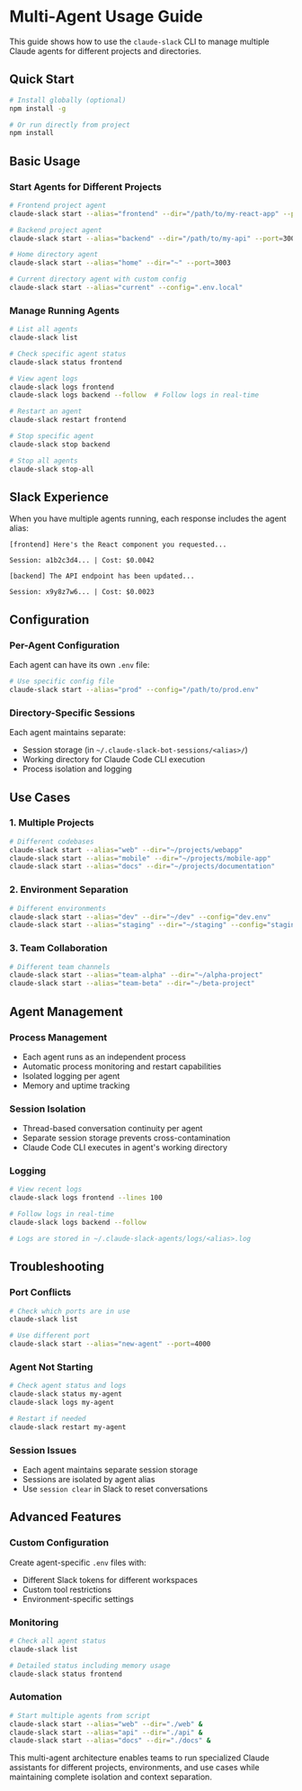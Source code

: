 # Multi-Agent Usage Guide

This guide shows how to use the `claude-slack` CLI to manage multiple Claude agents for different projects and directories.

## Quick Start

```bash
# Install globally (optional)
npm install -g

# Or run directly from project
npm install
```

## Basic Usage

### Start Agents for Different Projects

```bash
# Frontend project agent
claude-slack start --alias="frontend" --dir="/path/to/my-react-app" --port=3001

# Backend project agent  
claude-slack start --alias="backend" --dir="/path/to/my-api" --port=3002

# Home directory agent
claude-slack start --alias="home" --dir="~" --port=3003

# Current directory agent with custom config
claude-slack start --alias="current" --config=".env.local"
```

### Manage Running Agents

```bash
# List all agents
claude-slack list

# Check specific agent status
claude-slack status frontend

# View agent logs
claude-slack logs frontend
claude-slack logs backend --follow  # Follow logs in real-time

# Restart an agent
claude-slack restart frontend

# Stop specific agent
claude-slack stop backend

# Stop all agents
claude-slack stop-all
```

## Slack Experience

When you have multiple agents running, each response includes the agent alias:

```
[frontend] Here's the React component you requested...

Session: a1b2c3d4... | Cost: $0.0042
```

```
[backend] The API endpoint has been updated...

Session: x9y8z7w6... | Cost: $0.0023
```

## Configuration

### Per-Agent Configuration

Each agent can have its own `.env` file:

```bash
# Use specific config file
claude-slack start --alias="prod" --config="/path/to/prod.env"
```

### Directory-Specific Sessions

Each agent maintains separate:
- Session storage (in `~/.claude-slack-bot-sessions/<alias>/`)
- Working directory for Claude Code CLI execution
- Process isolation and logging

## Use Cases

### 1. Multiple Projects
```bash
# Different codebases
claude-slack start --alias="web" --dir="~/projects/webapp"
claude-slack start --alias="mobile" --dir="~/projects/mobile-app" 
claude-slack start --alias="docs" --dir="~/projects/documentation"
```

### 2. Environment Separation
```bash
# Different environments
claude-slack start --alias="dev" --dir="~/dev" --config="dev.env"
claude-slack start --alias="staging" --dir="~/staging" --config="staging.env"
```

### 3. Team Collaboration
```bash
# Different team channels
claude-slack start --alias="team-alpha" --dir="~/alpha-project"
claude-slack start --alias="team-beta" --dir="~/beta-project"
```

## Agent Management

### Process Management
- Each agent runs as an independent process
- Automatic process monitoring and restart capabilities
- Isolated logging per agent
- Memory and uptime tracking

### Session Isolation
- Thread-based conversation continuity per agent
- Separate session storage prevents cross-contamination
- Claude Code CLI executes in agent's working directory

### Logging
```bash
# View recent logs
claude-slack logs frontend --lines 100

# Follow logs in real-time
claude-slack logs backend --follow

# Logs are stored in ~/.claude-slack-agents/logs/<alias>.log
```

## Troubleshooting

### Port Conflicts
```bash
# Check which ports are in use
claude-slack list

# Use different port
claude-slack start --alias="new-agent" --port=4000
```

### Agent Not Starting
```bash
# Check agent status and logs
claude-slack status my-agent
claude-slack logs my-agent

# Restart if needed
claude-slack restart my-agent
```

### Session Issues
- Each agent maintains separate session storage
- Sessions are isolated by agent alias
- Use `session clear` in Slack to reset conversations

## Advanced Features

### Custom Configuration
Create agent-specific `.env` files with:
- Different Slack tokens for different workspaces
- Custom tool restrictions
- Environment-specific settings

### Monitoring
```bash
# Check all agent status
claude-slack list

# Detailed status including memory usage
claude-slack status frontend
```

### Automation
```bash
# Start multiple agents from script
claude-slack start --alias="web" --dir="./web" &
claude-slack start --alias="api" --dir="./api" &
claude-slack start --alias="docs" --dir="./docs" &
```

This multi-agent architecture enables teams to run specialized Claude assistants for different projects, environments, and use cases while maintaining complete isolation and context separation.